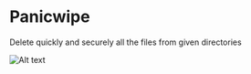 # Panicwipe
Delete quickly and securely all the files from given directories

![Alt text](https://imgur.com/0Wyl4ho "Optional title")
